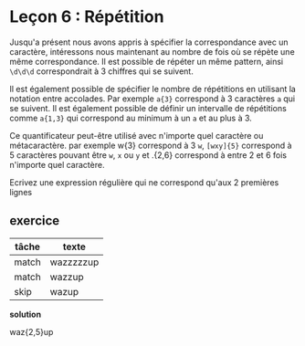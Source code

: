 # Leçon 6 : Répétition

Jusqu'a présent nous avons appris à spécifier la correspondance avec un caractère, intéressons nous maintenant au nombre de fois où se répète une même correspondance. Il est possible de répéter un même pattern, ainsi `\d\d\d` correspondrait à 3 chiffres qui se suivent.

Il est également possible de spécifier le nombre de répétitions en utilisant la notation entre accolades. Par exemple `a{3}` correspond à 3 caractères `a` qui se suivent. Il est également possible de définir un intervalle de répétitions comme `a{1,3}` qui correspond au minimum à un `a` et au plus à 3.

Ce quantificateur peut-être utilisé avec n'importe quel caractère ou métacaractère. par exemple w{3} correspond à 3 `w`, `[wxy]{5}` correspond à 5 caractères pouvant être `w`, `x` ou `y` et .{2,6} correspond à entre 2 et 6 fois n'importe quel caractère.

Ecrivez une expression régulière qui ne correspond qu'aux 2 premières lignes

## exercice

| tâche | texte     |
| ----- | --------- |
| match | wazzzzzup |
| match | wazzup    |
| skip  | wazup     |

**solution**

waz{2,5}up
